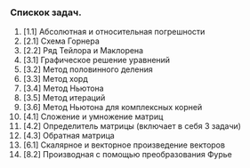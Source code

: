 ### Спискок задач. ###

1) [1.1] Абсолютная и относительная погрешности
2) [2.1] Схема Горнера
3) [2.2] Ряд Тейлора и Маклорена
4) [3.1] Графическое решение уравнений
5) [3.2] Метод половинного деления
6) [3.3] Метод хорд
7) [3.4] Метод Ньютона
8) [3.5] Метод итераций
9) [3.6] Метод Ньютона для комплексных корней
10) [4.1] Сложение и умножение матриц
11) [4.2] Определитель матрицы (включает в себя 3 задачи)
12) [4.3] Обратная матрица
13) [6.1] Скалярное и векторное произведение векторов
14) [8.2] Производная с помощью преобразования Фурье
